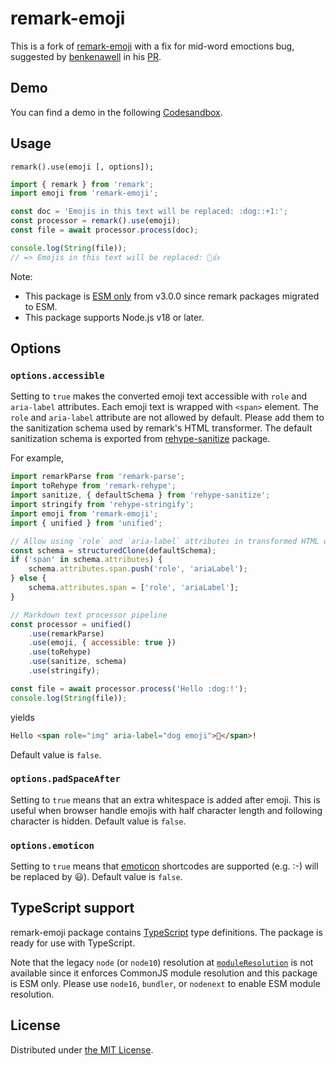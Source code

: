 remark-emoji
============

This is a fork of [remark-emoji](https://github.com/rhysd/remark-emoji) with a fix for mid-word emoctions bug, suggested by [benkenawell](https://github.com/benkenawell) in his [PR](https://github.com/rhysd/remark-emoji/pull/37).

## Demo

You can find a demo in the following [Codesandbox](https://codesandbox.io/p/sandbox/remark-emoji-example-w6yrmm).

## Usage

```
remark().use(emoji [, options]);
```

```javascript
import { remark } from 'remark';
import emoji from 'remark-emoji';

const doc = 'Emojis in this text will be replaced: :dog::+1:';
const processor = remark().use(emoji);
const file = await processor.process(doc);

console.log(String(file));
// => Emojis in this text will be replaced: 🐶👍
```

Note:

- This package is [ESM only][esm-only] from v3.0.0 since remark packages migrated to ESM.
- This package supports Node.js v18 or later.

## Options

### `options.accessible`

Setting to `true` makes the converted emoji text accessible with `role` and `aria-label` attributes. Each emoji
text is wrapped with `<span>` element. The `role` and `aria-label` attribute are not allowed by default. Please
add them to the sanitization schema used by remark's HTML transformer. The default sanitization schema is exported
from [rehype-sanitize](https://www.npmjs.com/package/rehype-sanitize) package.

For example,

```javascript
import remarkParse from 'remark-parse';
import toRehype from 'remark-rehype';
import sanitize, { defaultSchema } from 'rehype-sanitize';
import stringify from 'rehype-stringify';
import emoji from 'remark-emoji';
import { unified } from 'unified';

// Allow using `role` and `aria-label` attributes in transformed HTML document
const schema = structuredClone(defaultSchema);
if ('span' in schema.attributes) {
    schema.attributes.span.push('role', 'ariaLabel');
} else {
    schema.attributes.span = ['role', 'ariaLabel'];
}

// Markdown text processor pipeline
const processor = unified()
    .use(remarkParse)
    .use(emoji, { accessible: true })
    .use(toRehype)
    .use(sanitize, schema)
    .use(stringify);

const file = await processor.process('Hello :dog:!');
console.log(String(file));
```

yields

```html
Hello <span role="img" aria-label="dog emoji">🐶</span>!
```

Default value is `false`.

### `options.padSpaceAfter`

Setting to `true` means that an extra whitespace is added after emoji.
This is useful when browser handle emojis with half character length and following character is hidden.
Default value is `false`.

### `options.emoticon`

Setting to `true` means that [emoticon](https://www.npmjs.com/package/emoticon) shortcodes are supported (e.g. :-)
will be replaced by 😃). Default value is `false`.

## TypeScript support

remark-emoji package contains [TypeScript](https://www.typescriptlang.org/) type definitions. The package is ready
for use with TypeScript.

Note that the legacy `node` (or `node10`) resolution at [`moduleResolution`](https://www.typescriptlang.org/tsconfig#moduleResolution)
is not available since it enforces CommonJS module resolution and this package is ESM only. Please use `node16`,
`bundler`, or `nodenext` to enable ESM module resolution.

## License

Distributed under [the MIT License](LICENSE).



[ci-badge]: https://github.com/rhysd/remark-emoji/actions/workflows/ci.yml/badge.svg
[ci]: https://github.com/rhysd/remark-emoji/actions/workflows/ci.yml
[npm-badge]: https://badge.fury.io/js/remark-emoji.svg
[npm]: https://www.npmjs.com/package/remark-emoji
[esm-only]: https://gist.github.com/sindresorhus/a39789f98801d908bbc7ff3ecc99d99c
